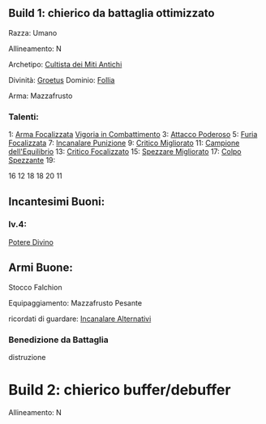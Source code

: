 
## Build 1: chierico da battaglia ottimizzato

Razza: Umano

Allineamento: N

Archetipo: [Cultista dei Miti Antichi](https://golarion.altervista.org/wiki/Chierico/Archetipi#Cultista_dei_Miti_Antichi)

Divinità: [Groetus](https://golarion.altervista.org/wiki/Groetus)
Dominio: [Follia](https://golarion.altervista.org/wiki/Dominio_della_Follia)

Arma: Mazzafrusto
### Talenti:

1: [Arma Focalizzata](https://golarion.altervista.org/wiki/Arma_Focalizzata) [Vigoria in Combattimento](https://golarion.altervista.org/wiki/Vigoria_in_Combattimento)
3: [Attacco Poderoso](https://golarion.altervista.org/wiki/Attacco_Poderoso)
5: [Furia Focalizzata](https://golarion.altervista.org/wiki/Furia_Focalizzata)
7: [Incanalare Punizione](https://golarion.altervista.org/wiki/Incanalare_Punizione)
9: [Critico Migliorato](https://golarion.altervista.org/wiki/Critico_Migliorato)
11: [Campione dell'Equilibrio](https://golarion.altervista.org/wiki/Campione_dell%27Equilibrio)
13: [Critico Focalizzato](https://golarion.altervista.org/wiki/Critico_Focalizzato)
15: [Spezzare Migliorato](https://golarion.altervista.org/wiki/Spezzare_Migliorato)
17: [Colpo Spezzante](https://golarion.altervista.org/wiki/Colpo_Spezzante)
19: 

16
12
18
18
20
11

## Incantesimi Buoni:

### lv.4:
[Potere Divino](https://golarion.altervista.org/wiki/Incantesimi/Potere_Divino)

## Armi Buone:
Stocco
Falchion

Equipaggiamento:
Mazzafrusto Pesante

ricordati di guardare: [Incanalare Alternativi](https://golarion.altervista.org/wiki/Chierico/Incanalare_Alternativi#Follia)
### Benedizione da Battaglia
distruzione


# Build 2: chierico buffer/debuffer

Allineamento: N

